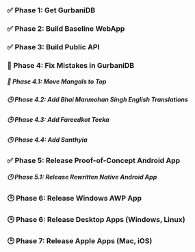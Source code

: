 ### ✅ Phase 1: Get GurbaniDB
### ✅ Phase 2: Build Baseline WebApp
### ✅ Phase 3: Build Public API
### 🔄 Phase 4: Fix Mistakes in GurbaniDB
##### 🔄 Phase 4.1: Move Mangals to Top
##### 🕒 Phase 4.2: Add Bhai Manmohan Singh English Translations
##### 🕒 Phase 4.3: Add Fareedkot Teeka
##### 🕒 Phase 4.4: Add Santhyia
### ✅ Phase 5: Release Proof-of-Concept Android App
##### 🕒 Phase 5.1: Release Rewritten Native Android App
### 🕒 Phase 6: Release Windows AWP App
### 🕒 Phase 6: Release Desktop Apps (Windows, Linux)
### 🕒 Phase 7: Release Apple Apps (Mac, iOS)
